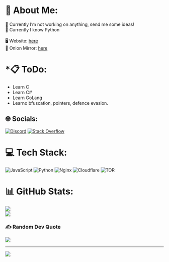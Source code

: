 # 💫 About Me:
🔭 Currently I’m not working on anything, send me some ideas!<br>🌱 Currently I know Python<br><br>🖥️ Website: [here](https://lemons.fun)<br>🧅 Onion Mirror: [here](http://jwauad2m3wahtb63kcv2jexq6ovnwtl3nvm67msxzydjip2l77eie7id.onion)

# *📋 ToDo: 
- Learn C
- Learn C#
- Learn GoLang
- Learno bfuscation, pointers, defence evasion.


## 🌐 Socials:
[![Discord](https://img.shields.io/badge/Discord-%237289DA.svg?logo=discord&logoColor=white)](https://discord.com/users/1126936983369957457) [![Stack Overflow](https://img.shields.io/badge/-Stackoverflow-FE7A16?logo=stack-overflow&logoColor=white)](https://stackoverflow.com/users/24712222) 

# 💻 Tech Stack:
![JavaScript](https://img.shields.io/badge/javascript-%23323330.svg?style=for-the-badge&logo=javascript&logoColor=%23F7DF1E) ![Python](https://img.shields.io/badge/python-3670A0?style=for-the-badge&logo=python&logoColor=ffdd54) ![Nginx](https://img.shields.io/badge/nginx-%23009639.svg?style=for-the-badge&logo=nginx&logoColor=white) ![Cloudflare](https://img.shields.io/badge/Cloudflare-F38020?style=for-the-badge&logo=Cloudflare&logoColor=white) ![TOR](https://img.shields.io/badge/tor-%237E4798.svg?style=for-the-badge&logo=tor-project&logoColor=white)
# 📊 GitHub Stats:
![](https://github-readme-streak-stats.herokuapp.com/?user=0xlemons&theme=tokyonight&hide_border=true)<br/>
![](https://github-readme-stats.vercel.app/api/top-langs/?username=0xlemons&theme=tokyonight&hide_border=true&include_all_commits=false&count_private=false&layout=compact)

### ✍️ Random Dev Quote
![](https://quotes-github-readme.vercel.app/api?type=vetical&theme=tokyonight)

---
[![](https://visitcount.itsvg.in/api?id=0xlemons&icon=2&color=0)](https://visitcount.itsvg.in)

<!-- Proudly created with GPRM ( https://gprm.itsvg.in ) -->
